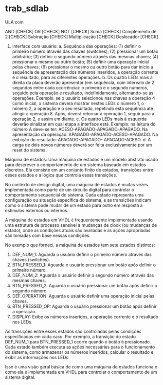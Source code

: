 # trab_sdlab

ULA com

AND [CHECK]
OR [CHECK]
NOT [CHECK]
Soma [CHECK]
Complemento de 2 [CHECK]
Subtração [CHECK]
Multiplicação [CHECK]
Deslocador [CHECK]


1) Interface com usuário:
a. Sequência das operações: (1) definir o primeiro número através das chaves (switches);
(2) pressionar um botão arbitrário; (3) definir o segundo número através das mesmas
chaves; (4) pressionar o mesmo ou outro botão; (5) definir uma operação inicial pelas
chaves; (6) pressionar o mesmo ou outro botão para dar início a sequência de
apresentação dos números inseridos, a operação corrente e o resultado, para as
diferentes operações.
b. Os quatro LEDs mais à direita da placa deverão apresentar (em sequência, com
intervalo de 2 segundos entre cada ocorrência): o primeiro e o segundo números,
seguido pela operação e resultado, indefinidamente, alternando-se as operações.
Exemplo: se o usuário selecionou nas chaves a operação 4 como inicial, o sistema
deverá mostrar nestes LEDs o número 1, o número 2, a operação e o seu resultado,
repetindo esta sequência até atingir a operação 8. Após, deverá retornar à operação 1,
seguir para a operação 2, e assim em diante.
c. Os quatro LEDs mais à esquerda deverão sinalizar em qual etapa a interface está.
Exemplo: na leitura do número A deve-se ter: ACESO-APAGADO-APAGADO-APAGADO.
Na apresentação da operação: APAGADO-APAGADO-ACESO-APAGADO. Na exibição do
resultado: APAGADO-APAGADO- APAGADO-ACESO.
d. A carga de dois novos números deverá ser feita exclusivamente por um reset do
sistema.



Máquina de estados:
Uma máquina de estados é um modelo abstrato usado para descrever o comportamento de um sistema baseado em estados discretos. Ela consiste em um conjunto finito de estados, transições entre esses estados e a lógica que controla essas transições.

No contexto de design digital, uma máquina de estados é muitas vezes implementada como parte de um circuito digital para controlar o comportamento sequencial do sistema. Cada estado representa uma configuração ou situação específica do sistema, e as transições indicam como o sistema pode mudar de um estado para outro em resposta a estímulos externos ou internos.

A máquina de estados em VHDL é frequentemente implementada usando uma estrutura de processo sensível a mudanças de clock (ou mudanças de estado), onde as condições atuais são avaliadas e as ações apropriadas são tomadas com base nessas condições.

No exemplo que forneci, a máquina de estados tem sete estados distintos:

1. DEF_NUM_1: Aguarda o usuário definir o primeiro número através das chaves (switches).
2. BTN_PRESSED_1: Aguarda o usuário pressionar um botão após definir o primeiro número.
3. DEF_NUM_2: Aguarda o usuário definir o segundo número através das mesmas chaves.
4. BTN_PRESSED_2: Aguarda o usuário pressionar um botão após definir o segundo número.
5. DEF_OPERATION: Aguarda o usuário definir uma operação inicial pelas chaves.
6. BTN_PRESSED_OP: Aguarda o usuário pressionar um botão após definir a operação.
7. DISPLAY: Exibe os números inseridos, a operação corrente e o resultado nos LEDs.

As transições entre esses estados são controladas pelas condições especificadas em cada caso. Por exemplo, a transição do estado DEF_NUM_1 para BTN_PRESSED_1 ocorre quando o botão é pressionado. Cada estado também executa as ações necessárias para o funcionamento do sistema, como armazenar os números inseridos, calcular o resultado e exibir as informações nos LEDs.

Isso é uma visão geral básica de como uma máquina de estados funciona e como ela é implementada em VHDL para controlar o comportamento de um sistema digital.